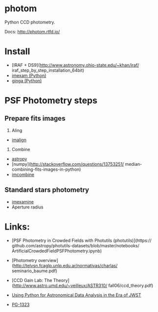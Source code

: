 # photom

Python CCD photometry.

Docs: http://photom.rtfd.io/



# Install
* [IRAF + DS9](http://www.astronomy.ohio-state.edu/~khan/iraf/
iraf_step_by_step_installation_64bit)
* [imexam (Python)](http://imexam.readthedocs.io/en/latest/index.html)
* [ginga (Python)](http://ejeschke.github.io/ginga/)


# PSF Photometry steps

## Prepare fits images

1. Aling

* [imalign](http://stsdas.stsci.edu/cgi-bin/gethelp.cgi?imalign)

1. Combine

* [astropy](http://www.astropy.org/astropy-tutorials/FITS-images.html)
* [numpy](http://stackoverflow.com/questions/13753251/
median-combining-fits-images-in-python)
* [imcombine](http://stsdas.stsci.edu/cgi-bin/gethelp.cgi?imcombine)


## Standard stars photometry

* [imexamine](http://stsdas.stsci.edu/cgi-bin/gethelp.cgi?imexamine)
*  Aperture radius



# Links:

* [PSF Photometry in Crowded Fields with Photutils (photutils)](https://
github.com/astropy/photutils-datasets/blob/master/notebooks/
ArtificialCrowdedFieldPSFPhotometry.ipynb)

* [Photometry overview](http://telvsn.fcaglp.unlp.edu.ar/normativas/charlas/
seminario_baume.pdf)

* [CCD Gain Lab: The Theory](http://www.astro.umd.edu/~veilleux/ASTR310/
fall06/ccd_theory.pdf)

* [Using Python for Astronomical Data Analysis in the Era of JWST](
http://www.astrobetter.com/blog/2016/09/26/using-python-for-astronomical-data-analysis-in-the-era-of-jwst/)

* [PG-1323](http://www.fcaglp.unlp.edu.ar/~egiorgi/cumulos/herramientas/landolt/pg1323-086.htm)


